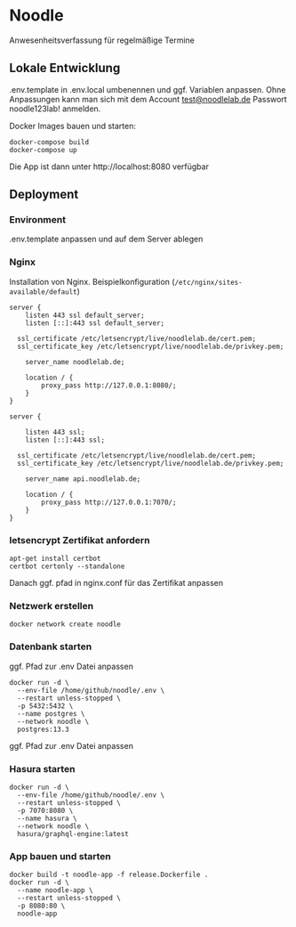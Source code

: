 # Noodle

Anwesenheitsverfassung für regelmäßige Termine

## Lokale Entwicklung

.env.template in .env.local umbenennen und ggf. Variablen anpassen. Ohne Anpassungen kann man sich mit dem Account test@noodlelab.de Passwort noodle123lab! anmelden.

Docker Images bauen und starten:

```
docker-compose build
docker-compose up
```

Die App ist dann unter http://localhost:8080 verfügbar

## Deployment

### Environment

.env.template anpassen und auf dem Server ablegen

### Nginx

Installation von Nginx. Beispielkonfiguration (`/etc/nginx/sites-available/default`)

```
server {
	listen 443 ssl default_server;
	listen [::]:443 ssl default_server;

  ssl_certificate /etc/letsencrypt/live/noodlelab.de/cert.pem;
  ssl_certificate_key /etc/letsencrypt/live/noodlelab.de/privkey.pem;

	server_name noodlelab.de;

	location / {
		proxy_pass http://127.0.0.1:8080/;
	}
}

server {

	listen 443 ssl;
	listen [::]:443 ssl;

  ssl_certificate /etc/letsencrypt/live/noodlelab.de/cert.pem;
  ssl_certificate_key /etc/letsencrypt/live/noodlelab.de/privkey.pem;

	server_name api.noodlelab.de;

	location / {
		proxy_pass http://127.0.0.1:7070/;
	}
}
```

### letsencrypt Zertifikat anfordern

```
apt-get install certbot
certbot certonly --standalone
```

Danach ggf. pfad in nginx.conf für das Zertifikat anpassen

### Netzwerk erstellen
```
docker network create noodle
```

### Datenbank starten

ggf. Pfad zur .env Datei anpassen

```
docker run -d \
  --env-file /home/github/noodle/.env \
  --restart unless-stopped \
  -p 5432:5432 \
  --name postgres \
  --network noodle \
  postgres:13.3
```

ggf. Pfad zur .env Datei anpassen

### Hasura starten

```
docker run -d \
  --env-file /home/github/noodle/.env \
  --restart unless-stopped \
  -p 7070:8080 \
  --name hasura \
  --network noodle \
  hasura/graphql-engine:latest
```

### App bauen und starten

```
docker build -t noodle-app -f release.Dockerfile .
docker run -d \
  --name noodle-app \
  --restart unless-stopped \
  -p 8080:80 \
  noodle-app
```